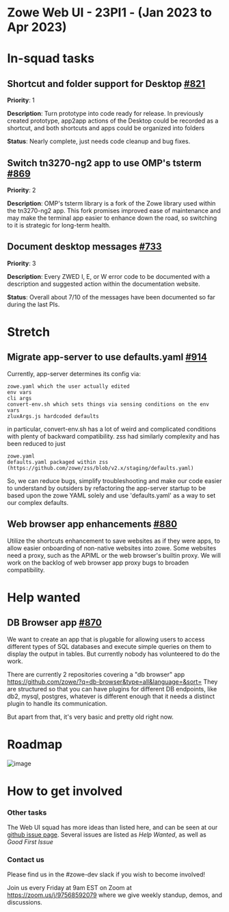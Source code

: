 # Zowe Web UI - 23PI1 - (Jan 2023 to Apr 2023)

# In-squad tasks

## Shortcut and folder support for Desktop [#821](https://github.com/zowe/zlux/issues/821)
**Priority**: 1

**Description**: Turn prototype into code ready for release. In previously created prototype, app2app actions of the Desktop could be recorded as a shortcut, and both shortcuts and apps could be organized into folders

**Status**: Nearly complete, just needs code cleanup and bug fixes.

## Switch tn3270-ng2 app to use OMP's tsterm [#869](https://github.com/zowe/zlux/issues/869)
**Priority**: 2

**Description**: OMP's tsterm library is a fork of the Zowe library used within the tn3270-ng2 app. This fork promises improved ease of maintenance and may make the terminal app easier to enhance down the road, so switching to it is strategic for long-term health.

## Document desktop messages [#733](https://github.com/zowe/zlux/issues/733)
**Priority**: 3

**Description**: Every ZWED I, E, or W error code to be documented with a description and suggested action within the documentation website.

**Status**: Overall about 7/10 of the messages have been documented so far during the last PIs.


# Stretch

## Migrate app-server to use defaults.yaml [#914](https://github.com/zowe/zlux/issues/914)

Currently, app-server determines its config via:

    zowe.yaml which the user actually edited
    env vars
    cli args
    convert-env.sh which sets things via sensing conditions on the env vars
    zluxArgs.js hardcoded defaults

in particular, convert-env.sh has a lot of weird and complicated conditions with plenty of backward compatibility.
zss had similarly complexity and has been reduced to just

    zowe.yaml
    defaults.yaml packaged within zss (https://github.com/zowe/zss/blob/v2.x/staging/defaults.yaml)

So, we can reduce bugs, simplify troubleshooting and make our code easier to understand by outsiders by refactoring the app-server startup to be based upon the zowe YAML solely and use 'defaults.yaml' as a way to set our complex defaults.


## Web browser app enhancements [#880](https://github.com/zowe/zlux/issues/880)

Utilize the shortcuts enhancement to save websites as if they were apps, to allow easier onboarding of non-native websites into zowe.
Some websites need a proxy, such as the APIML or the web browser's builtin proxy. We will work on the backlog of web browser app proxy bugs to broaden compatibility.

# Help wanted

## DB Browser app [#870](https://github.com/zowe/zlux/issues/870)

We want to create an app that is plugable for allowing users to access different types of SQL databases and execute simple queries on them to display the output in tables. 
But currently nobody has volunteered to do the work.

There are currently 2 repositories covering a "db browser" app https://github.com/zowe/?q=db-browser&type=all&language=&sort=
They are structured so that you can have plugins for different DB endpoints, like db2, mysql, postgres, whatever is different enough that it needs a distinct plugin to handle its communication.

But apart from that, it's very basic and pretty old right now.


# Roadmap

![image](https://user-images.githubusercontent.com/30730276/211323335-869e2818-d913-4a64-9cf3-6f099fd31624.png)



# How to get involved
### Other tasks
The Web UI squad has more ideas than listed here, and can be seen at our [github issue page](github.com/zowe/zlux/issues). Several issues are listed as *Help Wanted*, as well as *Good First Issue*

### Contact us
Please find us in the #zowe-dev slack if you wish to become involved!

Join us every Friday at 9am EST on Zoom at https://zoom.us/j/97568592079 where we give weekly standup, demos, and discussions.
